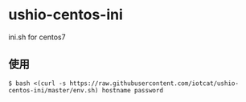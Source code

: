 # ushio-centos-ini
ini.sh for centos7

## 使用
```
$ bash <(curl -s https://raw.githubusercontent.com/iotcat/ushio-centos-ini/master/env.sh) hostname password
```
